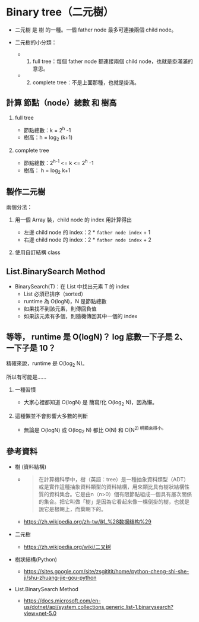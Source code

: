 # Binary tree（二元樹）

* 二元樹 是 樹 的一種。一個 father node 最多可連接兩個 child node。

* 二元樹的小分類：
  * 1. full tree：每個 father node 都連接兩個 child node，也就是掛滿滿的意思。
  * 2. complete tree：不是上面那種，也就是掛滿。

## 計算 節點（node）總數 和 樹高

1. full tree
   * 節點總數：k = 2<sup>h</sup> -1
   * 樹高：h = log<sub>2</sub> (k+1)

2. complete tree
   * 節點總數：2<sup>h-1</sup> <= k <= 2<sup>h</sup> -1
   * 樹高：	h = log<sub>2</sub> k+1

## 製作二元樹

兩個分法：

1. 用一個 Array 裝，child node 的 index 用計算得出
   * 左邊 child node 的 index：2 * `father node index` + 1
   * 右邊 child node 的 index：2 * `father node index` + 2

2. 使用自訂結構 class

## List<T>.BinarySearch Method

* BinarySearch(T)：在 List 中找出元素 T 的 index
  * List 必須已排序（sorted）
  * runtime 為 O(logN)，N 是節點總數
  * 如果找不到該元素，則傳回負值
  * 如果該元素有多個，則隨機傳回其中一個的 index

## 等等， runtime 是 O(logN)？ log 底數一下子是 2、一下子是 10？

精確來說，runtime 是 O(log<sub>2</sub> N)。

所以有可能是……

1. 一種習慣
   * 大家心裡都知道 O(logN) 是 簡寫/化 O(log<sub>2</sub> N)，因為懶。

2. 這種懶並不會影響大多數的判斷
   * 無論是 O(logN) 或 O(log<sub>2</sub> N) 都比 O(N) 和 O(N<sup>2</sub>) 明顯來得小。

## 參考資料

* 樹 (資料結構)
  * > 在計算機科學中，樹（英語：tree）是一種抽象資料類型（ADT）或是實作這種抽象資料類型的資料結構，用來類比具有樹狀結構性質的資料集合。它是由n（n>0）個有限節點組成一個具有層次關係的集合。把它叫做「樹」是因為它看起來像一棵倒掛的樹，也就是說它是根朝上，而葉朝下的。
  * https://zh.wikipedia.org/zh-tw/树_%28数据结构%29

* 二元樹
  * https://zh.wikipedia.org/wiki/二叉树

* 樹狀結構(Python)
  * https://sites.google.com/site/zsgititit/home/python-cheng-shi-she-ji/shu-zhuang-jie-gou-python

* List<T>.BinarySearch Method
  * https://docs.microsoft.com/en-us/dotnet/api/system.collections.generic.list-1.binarysearch?view=net-5.0
